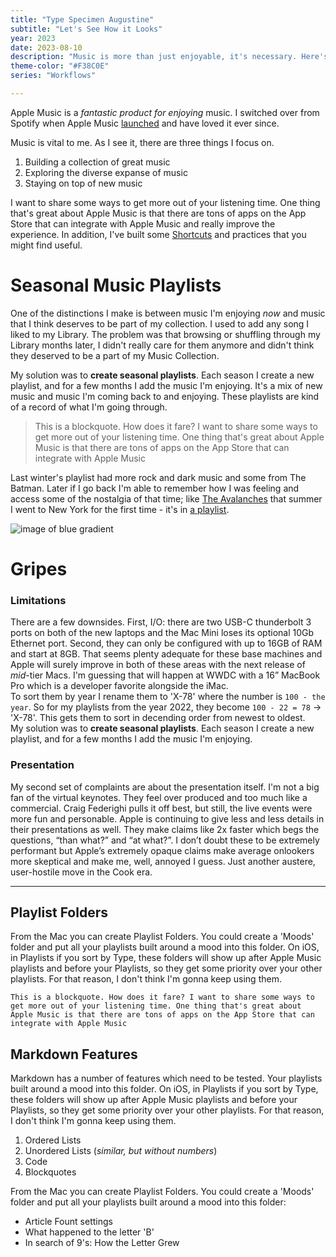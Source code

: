 ```yaml
---
title: "Type Specimen Augustine"
subtitle: "Let's See How it Looks"
year: 2023
date: 2023-08-10
description: "Music is more than just enjoyable, it's necessary. Here's how I leverage Apple Music and other apps and services to get the most out of my listening time."
theme-color: "#F38C0E"
series: "Workflows"

---
```

Apple Music is a *fantastic product for enjoying* music.
I switched over from Spotify when Apple Music [launched]() and have loved it ever since.

Music is vital to me. As I see it, there are three things I focus on.
1. Building a collection of great music
2. Exploring the diverse expanse of music
3. Staying on top of new music

I want to share some ways to get more out of your listening time. One thing that's great about Apple Music is that there are tons of apps on the App Store that can integrate with Apple Music and really improve the experience. In addition, I've built some [Shortcuts]() and practices that you might find useful.

# Seasonal Music Playlists
One of the distinctions I make is between music I'm enjoying _now_ and music that I think deserves to be part of my collection. I used to add any song I liked to my Library. The problem was that browsing or shuffling through my Library months later, I didn't really care for them anymore and didn't think they deserved to be a part of my Music Collection.

My solution was to **create seasonal playlists**. Each season I create a new playlist, and for a few months I add the music I'm enjoying. It's a mix of new music and music I'm coming back to and enjoying. These playlists are kind of a record of what I'm going through.

> This is a blockquote. How does it fare? I want to share some ways to get more out of your listening time. One thing that's great about Apple Music is that there are tons of apps on the App Store that can integrate with Apple Music

Last winter's playlist had more rock and dark music and some from The Batman. Later if I go back I'm able to remember how I was feeling and access some of the nostalgia of that time; like [The Avalanches]() that summer I went to New York for the first time - it's in [a playlist]().

![image of blue gradient](https://large-assets.notnotjake.com/images/blue-summer-gradient.jpg)

# Gripes

### Limitations

There are a few downsides. First, I/O: there are two USB-C thunderbolt 3 ports on both of the new laptops and the Mac Mini loses its optional 10Gb Ethernet port. Second, they can only be configured with up to 16GB of RAM and start at 8GB. That seems plenty adequate for these base machines and Apple will surely improve in both of these areas with the next release of _mid_-tier Macs. I'm guessing that will happen at WWDC with a 16” MacBook Pro which is a developer favorite alongside the iMac.
</br>To sort them by year I rename them to 'X-78' where the number is `100 - the year`. So for my playlists from the year 2022, they become `100 - 22 = 78` → 'X-78'. This gets them to sort in decending order from newest to oldest.
</br>My solution was to **create seasonal playlists**. Each season I create a new playlist, and for a few months I add the music I'm enjoying.

### Presentation

My second set of complaints are about the presentation itself. I'm not a big fan of the virtual keynotes. They feel over produced and too much like a commercial. Craig Federighi pulls it off best, but still, the live events were more fun and personable. Apple is continuing to give less and less details in their presentations as well. They make claims like 2x faster which begs the questions, “than what?” and “at what?”. I don’t doubt these to be extremely performant but Apple’s extremely opaque claims make average onlookers more skeptical and make me, well, annoyed I guess. Just another austere, user-hostile move in the Cook era.

---

## Playlist Folders
From the Mac you can create Playlist Folders. You could create a 'Moods' folder and put all your playlists built around a mood into this folder. On iOS, in Playlists if you sort by Type, these folders will show up after Apple Music playlists and before your Playlists, so they get some priority over your other playlists. For that reason, I don't think I'm gonna keep using them. 

```
This is a blockquote. How does it fare? I want to share some ways to get more out of your listening time. One thing that's great about Apple Music is that there are tons of apps on the App Store that can integrate with Apple Music
```

## Markdown Features
Markdown has a number of features which need to be tested. Your playlists built around a mood into this folder. On iOS, in Playlists if you sort by Type, these folders will show up after Apple Music playlists and before your Playlists, so they get some priority over your other playlists. For that reason, I don't think I'm gonna keep using them.

1. Ordered Lists
2. Unordered Lists (*similar, but without numbers*)
3. Code
4. Blockquotes

From the Mac you can create Playlist Folders. You could create a 'Moods' folder and put all your playlists built around a mood into this folder:

- Article Fount settings
- What happened to the letter 'B'
- In search of 9's: How the Letter Grew